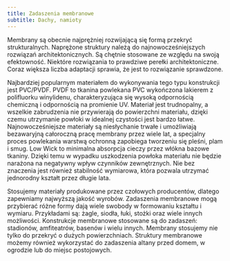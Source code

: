 ```yaml
---
title: Zadaszenia membranowe
subtitle: Dachy, namioty
---
```


Membrany są obecnie najprężniej rozwijającą się formą przekryć strukturalnych.
Naprężone struktury należą do najnowocześniejszych rozwiązań architektonicznych.
Są chętnie stosowane ze względu na swoją efektowność. Niektóre rozwiązania to
prawdziwe perełki architektoniczne. Coraz większa liczba adaptacji sprawia, że
jest to rozwiązanie sprawdzone.

Najbardziej popularnym materiałem do wykonywania tego typu konstrukcji jest
PVC/PVDF. PVDF to tkanina powlekana PVC wykończona lakierem z polifluorku
winylidenu, charakteryzująca się wysoką odpornością chemiczną i odpornością na
promienie UV. Materiał jest trudnopalny, a wszelkie zabrudzenia nie przywierają
do powierzchni materiału, dzięki czemu utrzymanie powłoki w idealnej czystości
jest bardzo łatwe. Najnowocześniejsze materiały są niesłychanie trwałe i
umożliwiają bezawaryjną całoroczną pracę membrany przez wiele lat, a specjalny
proces powlekania warstwą ochronną zapobiega tworzeniu się pleśni, plam i smug.
Low Wick to minimalna absorpcja cieczy przez włókna bazowe tkaniny. Dzięki temu
w wypadku uszkodzenia powłoka materiału nie będzie narażona na negatywny wpływ
czynników zewnętrznych. Nie bez znaczenia jest również stabilność wymiarowa,
która pozwala utrzymać jednorodny kształt przez długie lata.

Stosujemy materiały produkowane przez czołowych producentów, dlatego zapewniamy
najwyższą jakość wyrobów. Zadaszenia membranowe mogą przybierać różne formy dają
wiele swobody w formowaniu kształtu i wymiaru. Przykładami są: żagle, siodła,
łuki, stożki oraz wiele innych możliwości. Konstrukcje membranowe stosowane są
do zadaszeń: stadionów, amfiteatrów, basenów i wielu innych. Membrany stosujemy
nie tylko do przekryć o dużych powierzchniach. Struktury membranowe możemy
również wykorzystać do zadaszenia altany przed domem, w ogrodzie lub do miejsc
postojowych.
